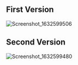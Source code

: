 ## First Version
![Screenshot_1632599506](https://user-images.githubusercontent.com/45822686/134784462-11adb53d-68ab-4a4e-b616-bcdb79ea3d53.png)
 
## Second Version
![Screenshot_1632599480](https://user-images.githubusercontent.com/45822686/134784461-862a07f9-1a1d-4730-8737-d36a117776dc.png)
